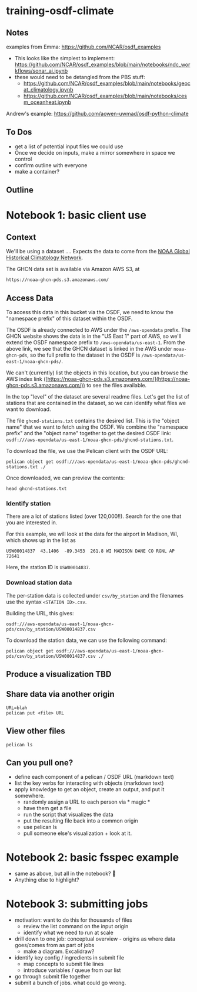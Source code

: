 # training-osdf-climate

## Notes

examples from Emma: https://github.com/NCAR/osdf_examples
* This looks like the simplest to implement: https://github.com/NCAR/osdf_examples/blob/main/notebooks/ndc_workflows/sonar_ai.ipynb
* these would need to be detangled from the PBS stuff:
    * https://github.com/NCAR/osdf_examples/blob/main/notebooks/geocat_climatology.ipynb
    * https://github.com/NCAR/osdf_examples/blob/main/notebooks/cesm_oceanheat.ipynb

Andrew's example: https://github.com/aowen-uwmad/osdf-python-climate

## To Dos
- get a list of potential input files we could use
- Once we decide on inputs, make a mirror somewhere in space we control
- confirm outline with everyone
- make a container?

## Outline

# Notebook 1: basic client use

## Context

We'll be using a dataset .... 
Expects the data to come from the 
[NOAA Global Historical Climatology Network](https://www.ncei.noaa.gov/metadata/geoportal/rest/metadata/item/gov.noaa.ncdc:C00861/html).

The GHCN data set is available via Amazon AWS S3, at 

```
https://noaa-ghcn-pds.s3.amazonaws.com/
```

## Access Data

To access this data in this bucket via the OSDF, we need to know the "namespace prefix" of this dataset within the OSDF.

The OSDF is already connected to AWS under the `/aws-opendata` prefix. 
The GHCN website shows the data is in the "US East 1" part of AWS, so we'll extend the OSDF namespace prefix to
`/aws-opendata/us-east-1`.
From the above link, we see that the GHCN dataset is linked in the AWS under `noaa-ghcn-pds`, so the full prefix to the
dataset in the OSDF is `/aws-opendata/us-east-1/noaa-ghcn-pds/`.

We can't (currently) list the objects in this location, but you can browse the AWS index link 
([https://noaa-ghcn-pds.s3.amazonaws.com/](https://noaa-ghcn-pds.s3.amazonaws.com/)) to see the files available.

In the top "level" of the dataset are several readme files.
Let's get the list of stations that are contained in the dataset, so we can identify what files we want to download.

The file `ghcnd-stations.txt` contains the desired list. 
This is the "object name" that we want to fetch using the OSDF.
We combine the "namespace prefix" and the "object name" together to get the desired OSDF link:
`osdf:///aws-opendata/us-east-1/noaa-ghcn-pds/ghcnd-stations.txt`.

To download the file, we use the Pelican client with the OSDF URL:

```
pelican object get osdf:///aws-opendata/us-east-1/noaa-ghcn-pds/ghcnd-stations.txt ./
```

Once downloaded, we can preview the contents: 

```
head ghcnd-stations.txt
```

### Identify station

There are a lot of stations listed (over 120,000!!).
Search for the one that you are interested in.

For this example, we will look at the data for the airport in Madison, WI, which shows up in the list as

```
USW00014837  43.1406  -89.3453  261.8 WI MADISON DANE CO RGNL AP                72641
```

Here, the station ID is `USW00014837`.

### Download station data

The per-station data is collected under `csv/by_station` and the filenames use the syntax `<STATION ID>.csv`. 

Building the URL, this gives: 

```
osdf:///aws-opendata/us-east-1/noaa-ghcn-pds/csv/by_station/USW00014837.csv
```

To download the station data, we can use the following command:

```
pelican object get osdf:///aws-opendata/us-east-1/noaa-ghcn-pds/csv/by_station/USW00014837.csv ./
```

## Produce a visualization TBD

## Share data via another origin

```
URL=blah
pelican put <file> URL

```

## View other files

```
pelican ls 
```

## Can you pull one? 


- define each component of a pelican / OSDF URL (markdown text)
- list the key verbs for interacting with objects (markdown text)
- apply knowledge to get an object, create an output, and put it somewhere.
    - randomly assign a URL to each person via * magic *
    - have them get a file
    - run the script that visualizes the data
    - put the resulting file back into a common origin
    - use pelican ls
    - pull someone else's visualization + look at it. 

# Notebook 2: basic fsspec example

- same as above, but all in the notebook? 🤔
- Anything else to highlight? 

#  Notebook 3: submitting jobs

- motivation: want to do this for thousands of files
    - review the list command on the input origin
    - identify what we need to run at scale
- drill down to one job: conceptual overview - origins as where data goes/comes from as part of jobs
    - make a diagram. Excalidraw? 
- identify key config / ingredients in submit file
    - map concepts to submit file lines
    - introduce variables / queue from our list
- go through submit file together
- submit a bunch of jobs. what could go wrong. 




